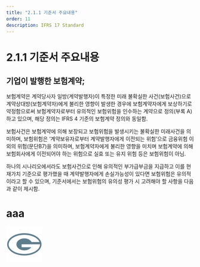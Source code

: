 ```yaml
---
title: "2.1.1 기준서 주요내용"
order: 11
description: IFRS 17 Standard
---
```


# 2.1.1 기준서 주요내용

## 기업이 발행한 보험계약;

보험계약은 계약당사자 일방(계약발행자)이 특정한 미래 불확실한 사건(보험사건)으로 계약상대방(보험계약자)에게 불리한 영향이 발생한 경우에 보험계약자에게 보상하기로 약정함으로써 보험계약자로부터 유의적인 보험위험을 인수하는 계약으로 정의(부록 A)하고 있으며, 해당 정의는 IFRS 4 기준의 보험계약 정의와 동일함.

보험사건은 보험계약에 의해 보장되고 보험위험을 발생시키는 불확실한 미래사건을 의미하며, 보험위험은 ‘계약보유자로부터 계약발행자에게 이전되는 위험’으로 금융위험 이외의 위험(문단B7)을 의미하며, 보험계약자에게 불리한 영향을 미치며 보험계약에 의해 보험회사에게 이전되어야 하는 위험으로 실효 또는 유지 위험 등은 보험위험이 아님.

하나의 시나리오에서라도 보험사건으로 인해 유의적인 부가급부금을 지급하고 이를 현재가치 기준으로 평가했을 때 계약발행자에게 손실가능성이 있다면 보험위험은 유의적이라고 할 수 있으며, 기준서에서는 보험위험의 유의성 평가 시 고려해야 할 사항을 다음과 같이 제시함.



# aaa

![image2](../../images/GoFwobg96.png)

